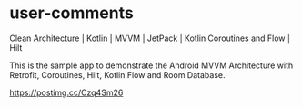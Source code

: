 # user-comments
Clean Architecture | Kotlin | MVVM | JetPack | Kotlin Coroutines and Flow | Hilt


This is the sample app to demonstrate the Android MVVM Architecture with Retrofit, Coroutines, Hilt, Kotlin Flow and Room Database.

https://postimg.cc/Czq4Sm26
